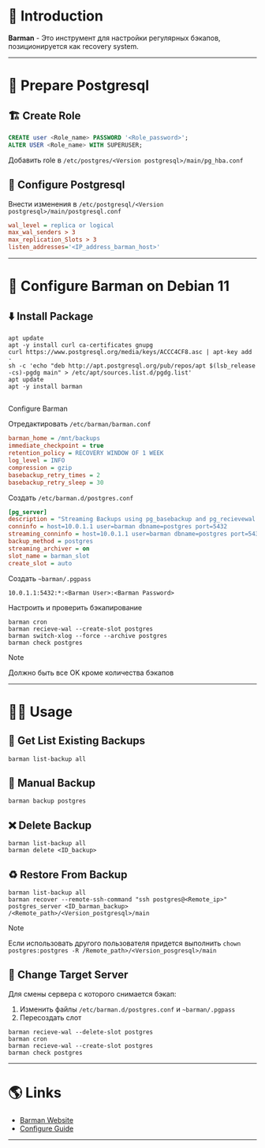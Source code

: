 # 📖 Introduction

**Barman** - Это инструмент для настройки регулярных бэкапов, позиционируется как recovery system.

---

# 💼 Prepare Postgresql

## 🏗️ Create Role

```sql
CREATE user <Role_name> PASSWORD '<Role_password>';
ALTER USER <Role_name> WITH SUPERUSER;
```

Добавить role в `/etc/postgres/<Version postgresql>/main/pg_hba.conf`

## 🔧 Configure Postgresql

Внести изменения в `/etc/postgresql/<Version postgresql>/main/postgresql.conf`

```ini title=postgresql.conf
wal_level = replica or logical
max_wal_senders > 3
max_replication_Slots > 3
listen_addresses='<IP_address_barman_host>'
```

---

# 🔨 Configure Barman on Debian 11

## ⬇️ Install Package

```shell
apt update
apt -y install curl ca-certificates gnupg
curl https://www.postgresql.org/media/keys/ACCC4CF8.asc | apt-key add -
sh -c 'echo "deb http://apt.postgresql.org/pub/repos/apt $(lsb_release -cs)-pgdg main" > /etc/apt/sources.list.d/pgdg.list'
apt update
apt -y install barman
```

## 
Configure Barman

Отредактировать `/etc/barman/barman.conf`

```ini title=/etc/barman/barman.conf
barman_home = /mnt/backups
immediate_checkpoint = true
retention_policy = RECOVERY WINDOW OF 1 WEEK
log_level = INFO
compression = gzip
basebackup_retry_times = 2
basebackup_retry_sleep = 30
```

Создать `/etc/barman.d/postgres.conf`

```ini title=/etc/barman.d/postgres.conf
[pg_server]
description = "Streaming Backups using pg_basebackup and pg_recievewal for archiving wal files"
conninfo = host=10.0.1.1 user=barman dbname=postgres port=5432
streaming_conninfo = host=10.0.1.1 user=barman dbname=postgres port=5432
backup_method = postgres
streaming_archiver = on
slot_name = barman_slot
create_slot = auto
```

Создать `~barman/.pgpass`

```text title=~barman/.pgpass
10.0.1.1:5432:*:<Barman User>:<Barman Password>
```

Настроить и проверить бэкапирование

```shell
barman cron
barman recieve-wal --create-slot postgres
barman switch-xlog --force --archive postgres
barman check postgres
```

> [!NOTE]
>  Должно быть все OK кроме количества бэкапов

---
# 👨‍🏭 Usage

## 👀 Get List Existing Backups

```shell
barman list-backup all
```

## 🔨 Manual Backup

```shell
barman backup postgres
```

## ❌ Delete Backup


```shell
barman list-backup all
barman delete <ID_backup>
```

## ♻️ Restore From Backup

```shell
barman list-backup all
barman recover --remote-ssh-command "ssh postgres@<Remote_ip>" postgres_server <ID_barman_backup> /<Remote_path>/<Version_postgresql>/main
```

> [!NOTE]
>  Если использовать другого пользователя придется выполнить
> `chown postgres:postgres -R /Remote_path>/<Version_posgresql>/main`

## 🔧 Change Target Server

Для смены сервера с которого снимается бэкап:

1. Изменить файлы `/etc/barman.d/postgres.conf` и `~barman/.pgpass`
2. Пересоздать слот

```shell
barman recieve-wal --delete-slot postgres
barman cron
barman recieve-wal --create-slot postgres
barman check postgres
```

---

# 🌎 Links

- [Barman Website](https://pgbarman.org)
- [Configure Guide](https://stormatics.tech/alis-planet-postgresql/postgresql-backup-and-recovery-management-using-barman)

---
